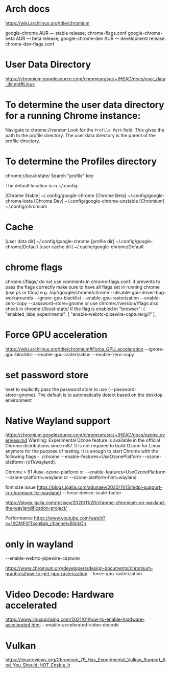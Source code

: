 # Arch docs 
https://wiki.archlinux.org/title/chromium

google-chrome AUR — stable release; chrome-flags.conf
google-chrome-beta AUR — beta release;
google-chrome-dev AUR — development release. chrome-dev-flags.conf

# User Data Directory
https://chromium.googlesource.com/chromium/src/+/HEAD/docs/user_data_dir.md#Linux

# To determine the user data directory for a running Chrome instance:
Navigate to chrome://version
Look for the `Profile Path` field. This gives the path to the profile directory.
The user data directory is the parent of the profile directory.

# To determine the Profiles directory
chrome://local-state/
Search "profile" key

The default location is in ~/.config:

[Chrome Stable] ~/.config/google-chrome
[Chrome Beta] ~/.config/google-chrome-beta
[Chrome Dev] ~/.config/google-chrome-unstable
[Chromium] ~/.config/chromium

# Cache
[user data dir] ~/.config/google-chrome
[profile dir] ~/.config/google-chrome/Default
[user cache dir] ~/.cache/google-chrome/Default

# chrome flags
chrome://flags/
do not use comments in chrome-flags.conf: it prevents to pass the flags correctly
make sure to have all flags set in running chrome (use ps or htop)
e.g. /opt/google/chrome/chrome --disable-gpu-driver-bug-workarounds --ignore-gpu-blacklist --enable-gpu-rasterization --enable-zero-copy --password-store=gnome
or use chrome://version//flags 
also check in 
chrome://local-state/
if the flag is enabled in
   "browser": {
      "enabled_labs_experiments": [ "enable-webrtc-pipewire-capturer@1" ],

# Force GPU acceleration
https://wiki.archlinux.org/title/chromium#Force_GPU_acceleration
--ignore-gpu-blocklist
--enable-gpu-rasterization
--enable-zero-copy

# set password store
best to explicitly pass the password store to use (--password-store=gnome). 
The default is to automatically detect based on the desktop environment

# Native Wayland support
https://chromium.googlesource.com/chromium/src/+/HEAD/docs/ozone_overview.md
Warning: Experimental Ozone feature is available in the official Chrome distributions since m87. It is not required to build Ozone for Linux anymore for the purpose of testing. It is enough to start Chrome with the following flags - ./chrome --enable-features=UseOzonePlatform --ozone-platform={x11/wayland}.

Chrome > 91
#use-ozone-platform
or
--enable-features=UseOzonePlatform 
--ozone-platform=wayland
or
--ozone-platform-hint=wayland

font size issue
https://blogs.igalia.com/adunaev/2020/11/13/hidpi-support-in-chromium-for-wayland/
--force-device-scale-factor

https://blogs.igalia.com/msisov/2020/11/20/chrome-chromium-on-wayland-the-waylandification-project/

Performance
https://www.youtube.com/watch?v=1XQMF0fTxsg&ab_channel=BlinkOn

# only in wayland
--enable-webrtc-pipewire-capturer 

https://www.chromium.org/developers/design-documents/chromium-graphics/how-to-get-gpu-rasterization
--force-gpu-rasterization

# Video Decode: Hardware accelerated
https://www.linuxuprising.com/2021/01/how-to-enable-hardware-accelerated.html
--enable-accelerated-video-decode

# Vulkan
https://linuxreviews.org/Chromium_79_Has_Experimental_Vulkan_Support_And_You_Should_NOT_Enable_It